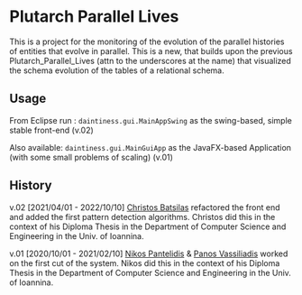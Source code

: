 # Plutarch Parallel Lives

This is a project for the monitoring of the evolution of the parallel histories of entities that evolve in parallel.
This is a new, that builds upon the previous Plutarch_Parallel_Lives (attn to the underscores at the name) that visualized the schema evolution of the tables of a relational schema.

## Usage
From Eclipse run : `daintiness.gui.MainAppSwing` as the swing-based, simple stable front-end (v.02)

Also available: `daintiness.gui.MainGuiApp` as the JavaFX-based Application (with some small problems of scaling) (v.01)

## History
v.02 \[2021/04/01 - 2022/10/10] [Christos Batsilas](https://github.com/Christosbats) refactored the front end and added the first pattern detection algorithms. Christos did this in the context of his Diploma Thesis in the Department of Computer Science and Engineering in the Univ. of Ioannina.

v.01 \[2020/10/01 - 2021/02/10\] [Nikos Pantelidis](https://github.com/nikosp2196) & [Panos Vassiliadis](https://github.com/pvassil) worked on the first cut of the system. Nikos did this in the context of his Diploma Thesis in the Department of Computer Science and Engineering in the Univ. of Ioannina.